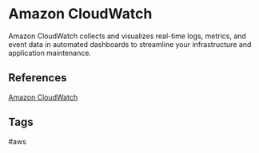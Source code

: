 # Amazon CloudWatch

Amazon CloudWatch collects and visualizes real-time logs, metrics, and event data in automated dashboards to streamline your infrastructure and application maintenance.  

## References
[Amazon CloudWatch](https://aws.amazon.com/cloudwatch/)
## Tags
#aws

